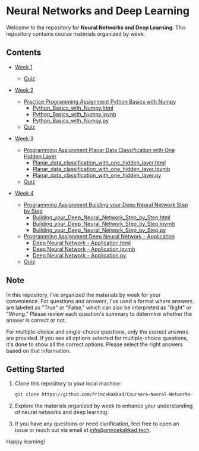 # Neural Networks and Deep Learning

Welcome to the repository for **Neural Networks and Deep Learning**. This repository contains course materials organized by week.

## Contents

- [Week 1](https://github.com/PrinceKaKKad/Coursera-Neural-Networks-and-Deep-Learning/tree/main/Week%201)
  - [Quiz](https://github.com/PrinceKaKKad/Coursera-Neural-Networks-and-Deep-Learning/blob/main/Week%201/Neural%20Networks%20and%20Deep%20Learning.pdf)
  
- [Week 2](https://github.com/PrinceKaKKad/Coursera-Neural-Networks-and-Deep-Learning/tree/main/Week%202)
  - [Practice Programming Assignment Python Basics with Numpy](https://github.com/PrinceKaKKad/Coursera-Neural-Networks-and-Deep-Learning/tree/main/Week%202/Practice%20Programming%20Assignment%20Python%20Basics%20with%20Numpy)
    - [Python_Basics_with_Numpy.html](https://github.com/PrinceKaKKad/Coursera-Neural-Networks-and-Deep-Learning/blob/main/Week%202/Practice%20Programming%20Assignment%20Python%20Basics%20with%20Numpy/Python_Basics_with_Numpy.html)
    - [Python_Basics_with_Numpy.ipynb](https://github.com/PrinceKaKKad/Coursera-Neural-Networks-and-Deep-Learning/blob/main/Week%202/Practice%20Programming%20Assignment%20Python%20Basics%20with%20Numpy/Python_Basics_with_Numpy.ipynb)
    - [Python_Basics_with_Numpy.py](https://github.com/PrinceKaKKad/Coursera-Neural-Networks-and-Deep-Learning/blob/main/Week%202/Practice%20Programming%20Assignment%20Python%20Basics%20with%20Numpy/Python_Basics_with_Numpy.py)
  - [Quiz](https://github.com/PrinceKaKKad/Coursera-Neural-Networks-and-Deep-Learning/blob/main/Week%202/Week%202.pdf)
  
- [Week 3](https://github.com/PrinceKaKKad/Coursera-Neural-Networks-and-Deep-Learning/tree/main/Week%203)
  - [Programming Assignment Planar Data Classification with One Hidden Layer](https://github.com/PrinceKaKKad/Coursera-Neural-Networks-and-Deep-Learning/tree/main/Week%203/Programming%20Assignment%20Planar%20Data%20Classification%20with%20One%20Hidden%20Layer)
    - [Planar_data_classification_with_one_hidden_layer.html](https://github.com/PrinceKaKKad/Coursera-Neural-Networks-and-Deep-Learning/blob/main/Week%203/Programming%20Assignment%20Planar%20Data%20Classification%20with%20One%20Hidden%20Layer/Planar_data_classification_with_one_hidden_layer.html)
    - [Planar_data_classification_with_one_hidden_layer.ipymb](https://github.com/PrinceKaKKad/Coursera-Neural-Networks-and-Deep-Learning/blob/main/Week%203/Programming%20Assignment%20Planar%20Data%20Classification%20with%20One%20Hidden%20Layer/Planar_data_classification_with_one_hidden_layer.ipymb)
    - [Planar_data_classification_with_one_hidden_layer.py](https://github.com/PrinceKaKKad/Coursera-Neural-Networks-and-Deep-Learning/blob/main/Week%203/Programming%20Assignment%20Planar%20Data%20Classification%20with%20One%20Hidden%20Layer/Planar_data_classification_with_one_hidden_layer.py)
  - [Quiz](https://github.com/PrinceKaKKad/Coursera-Neural-Networks-and-Deep-Learning/blob/main/Week%203/Week%203.pdf)
  
- [Week 4](https://github.com/PrinceKaKKad/Coursera-Neural-Networks-and-Deep-Learning/tree/main/Week%204)
    - [Programming Assignment Building your Deep Neural Network Step by Step](https://github.com/PrinceKaKKad/Coursera-Neural-Networks-and-Deep-Learning/tree/main/Week%204/Programming%20Assignment%20Building%20your%20Deep%20Neural%20Network%20Step%20by%20Step)
      - [Building_your_Deep_Neural_Network_Step_by_Step.html](https://github.com/PrinceKaKKad/Coursera-Neural-Networks-and-Deep-Learning/blob/main/Week%204/Programming%20Assignment%20Building%20your%20Deep%20Neural%20Network%20Step%20by%20Step/Building_your_Deep_Neural_Network_Step_by_Step.html)
      - [Building_your_Deep_Neural_Network_Step_by_Step.ipymb](https://github.com/PrinceKaKKad/Coursera-Neural-Networks-and-Deep-Learning/blob/main/Week%204/Programming%20Assignment%20Building%20your%20Deep%20Neural%20Network%20Step%20by%20Step/Building_your_Deep_Neural_Network_Step_by_Step.ipynb)
      - [Building_your_Deep_Neural_Network_Step_by_Step.py](https://github.com/PrinceKaKKad/Coursera-Neural-Networks-and-Deep-Learning/blob/main/Week%204/Programming%20Assignment%20Building%20your%20Deep%20Neural%20Network%20Step%20by%20Step/Building_your_Deep_Neural_Network_Step_by_Step.py)
    - [Programming Assignment Deep Neural Network - Application](https://github.com/PrinceKaKKad/Coursera-Neural-Networks-and-Deep-Learning/tree/main/Week%204/Programming%20Assignment%20Deep%20Neural%20Network%20-%20Application)
      - [Deep Neural Network - Application.html](https://github.com/PrinceKaKKad/Coursera-Neural-Networks-and-Deep-Learning/blob/main/Week%204/Programming%20Assignment%20Deep%20Neural%20Network%20-%20Application/Deep%20Neural%20Network%20-%20Application.html)
      - [Deep Neural Network - Application.ipymb](https://github.com/PrinceKaKKad/Coursera-Neural-Networks-and-Deep-Learning/blob/main/Week%204/Programming%20Assignment%20Deep%20Neural%20Network%20-%20Application/Deep%20Neural%20Network%20-%20Application.ipynb)
      - [Deep Neural Network - Application.py](https://github.com/PrinceKaKKad/Coursera-Neural-Networks-and-Deep-Learning/blob/main/Week%204/Programming%20Assignment%20Deep%20Neural%20Network%20-%20Application/Deep%20Neural%20Network%20-%20Application.py)
  - [Quiz](https://github.com/PrinceKaKKad/Coursera-Neural-Networks-and-Deep-Learning/blob/main/Week%204/Week%204.pdf)

## Note

In this repository, I've organized the materials by week for your convenience. For questions and answers, I've used a format where answers are labeled as "True" or "False," which can also be interpreted as "Right" or "Wrong." Please review each question's summary to determine whether the answer is correct or not. 

For multiple-choice and single-choice questions, only the correct answers are provided. If you see all options selected for multiple-choice questions, it's done to show all the correct options. Please select the right answers based on that information.

## Getting Started

1. Clone this repository to your local machine:

   ```bash
   git clone https://github.com/PrinceKaKKad/Coursera-Neural-Networks-and-Deep-Learning.git
   ```
2. Explore the materials organized by week to enhance your understanding of neural networks and deep learning.
3. If you have any questions or need clarification, feel free to open an issue or reach out via email at [info@princekakkad.tech](info@princekakkad.tech).

Happy learning!
